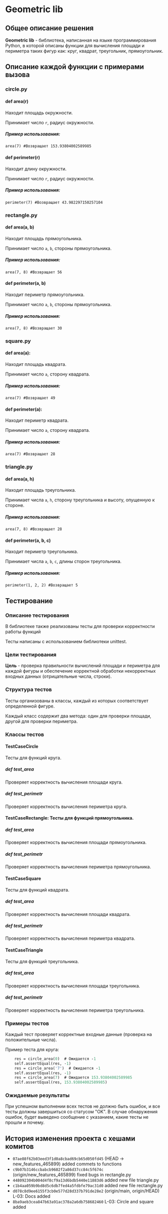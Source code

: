 # Geometric lib

## Общее описание решения

**Geometric lib** - библиотека, написанная на языке программирования Python, в которой описаны функции для вычисления площади и периметра таких фигур как: круг, квадрат, треугольник, прямоугольник.

## Описание каждой функции с примерами вызова

### circle.py

#### def area(r)

Находит площадь окружности.

Принимает число `r`, радиус окружности. 

##### Пример использования:

```
area(7) #Возвращает 153.93804002589985 
```

#### def perimeter(r)

Находит длину окружности.
	
Принимает число `r`, радиус окружности. 

##### Пример использования:
```
perimeter(7) #Возвращает 43.982297150257104
```

### rectangle.py

#### def area(a, b)

Находит площадь прямоугольника.

Принимает число `a`, `b`, стороны прямоугольника. 

##### Пример использования:
```
area(7, 8) #Возвращает 56
```

#### def perimeter(a, b)
Находит периметр прямоугольника.

Принимает число `a`, `b`, стороны прямоугольника. 

##### Пример использования:
```
area(7, 8) #Возвращает 30
```

### square.py
#### def area(a):

Находит площадь квадрата.
	
Принимает число `a`, сторону квадрата. 

##### Пример использования:
```
area(7) #Возвращает 49
```


#### def perimeter(a):

Находит периметр квадрата.
	
Принимает число `a`, сторону квадрата. 

##### Пример использования:
```
area(7) #Возвращает 28
```

### triangle.py

#### def area(a, h) 

Находит площадь треугольника.

Принимает числа `a`, `h`, сторону треугольника и высоту, опущенную к стороне. 

##### Пример использования:
```
area(7, 8) #Возвращает 28
```
	
	 

#### def perimeter(a, b, c) 

Находит периметр треугольника.

Принимает числа `a`, `b`, `c`, длины сторон треугольника. 

##### Пример использования:
```
perimeter(1, 2, 2) #Возвращает 5
```

## Тестирование
### Описание тестирования
В библиотеке также реализованы тесты для проверки корректности работы функций

Тесты написаны с использованием библиотеки unittest.

### Цели тестирования
**Цель** - проверка правильности вычислений площади и периметра для каждой фигуры
и обеспечение корректной обработки некорректных входных данных (отрицательные числа, строки).

### Структура тестов
Тесты организованы в классы, каждый из которых соответствует определенной фигуре.

Каждый класс содержит два метода: один для проверки площади, другой для проверки периметра.

### Классы тестов
#### TestCaseCircle
Тесты для функций круга.

##### def test_area
Проверяет корректность вычисления площади круга.
##### def test_perimetr
Проверяет корректность вычисления периметра круга.

#### TestCaseRectangle: Тесты для функций прямоугольника.

##### def test_area
Проверяет корректность вычисления площади прямоугольника.
##### def test_perimetr
Проверяет корректность вычисления периметра прямоугольника.


#### TestCaseSquare

Тесты для функций квадрата.

##### def test_area
Проверяет корректность вычисления площади квадрата.
##### def test_perimetr
Проверяет корректность вычисления периметра квадрата.


#### TestCaseTriangle
Тесты для функций треугольника.

##### def test_area
Проверяет корректность вычисления площади треугольника.
##### def test_perimetr
Проверяет корректность вычисления периметра треугольника.

### Примеры тестов
Каждый тест проверяет корректные входные данные (проверка на положительные числа).

Пример теста для круга:
```def test_area(self):
    res = circle_area(0)  # Ожидается -1
    self.assertEqual(res, -1)
    res = circle_area('7')  # Ожидается -1
    self.assertEqual(res, -1)
    res = circle_area(7)  # Ожидается 153.93804002589985
    self.assertEqual(res, 153.93804002589985)
```
### Ожидаемые результаты
При успешном выполнении всех тестов не должно быть ошибок, и все тесты должны завершиться со статусом "OK". В случае обнаружения ошибок, будет выведено сообщение с указанием, какие тесты не прошли и почему.

## История изменения проекта с хешами комитов
- `07ae08f62b03eed3f1d0a8cbad69cb65d050fd45` (HEAD -> new_features_465899) added commets to functions
- `c9b07b3146ccbabcb9602f2a86d37cc84c5f674c` (origin/new_features_465899) fixed bugs in rectangle.py
- `448092304b004d4f8cf9a13d6bdb5440e11883d6` added new file triangle.py
- `c1b4aa059b9bd8d5c6db7fed4a5fdbfe79ac31d0` added new file rectangle.py
- `d078c8d9ee6155f3cb0e577d28d337b791de28e2` (origin/main, origin/HEAD) L-03: Docs added
- `8ba9aeb3cea847b63a91ac378a2a6db758682460` L-03: Circle and square added
